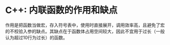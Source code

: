 # C++: 内联函数的作用和缺点

作用是把函数当做宏，存入符号表中，使用时直接展开，调用效率高，且避免了宏的不校验入参的缺点。其缺点在于函数体占用空间较大，因此不宜用于过长（一般认为超过10行为过长）的函数。
